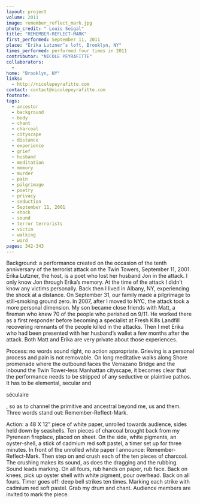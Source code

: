 ```yaml
---
layout: project
volume: 2011
image: remember_reflect_mark.jpg
photo_credit: " Louis Seigal"
title: "REMEMBER-REFLECT-MARK"
first_performed: September 11, 2011
place: "Erika Lutzner’s loft, Brooklyn, NY"
times_performed: performed four times in 2011
contributor: "NICOLE PEYRAFITTE"
collaborators: 
  - 
home: "Brooklyn, NY"
links: 
  - http://nicolepeyrafitte.com
contact: contact@nicolepeyrafitte.com
footnote: 
tags: 
  - ancestor
  - background
  - body
  - chant
  - charcoal
  - cityscape
  - distance
  - experience
  - grief
  - husband
  - meditation
  - memory
  - murder
  - pain
  - pilgrimage
  - poetry
  - privacy
  - seduction
  - September 11, 2001
  - shock
  - sound
  - terror terrorists
  - victim
  - walking
  - word
pages: 342-343
---
```


Background: a performance created on the occasion of the tenth anniversary of the terrorist attack on the Twin Towers, September 11, 2001. Erika Lutzner, the host, is a poet who lost her husband Jon in the attack. I only know Jon through Erika’s memory. At the time of the attack I didn’t know any victims personally. Back then I lived in Albany, NY, experiencing the shock at a distance. On September 31, our family made a pilgrimage to still-smoking ground zero. In 2007, after I moved to NYC, the attack took a more personal dimension. My son became close friends with Matt, a fireman who knew 70 of the people who perished on 9/11. He worked there as a first responder before becoming a specialist at Fresh Kills Landfill recovering remnants of the people killed in the attacks. Then I met Erika who had been presented with her husband’s wallet a few months after the attack. Both Matt and Erika are very private about those experiences. 

Process: no words sound right, no action appropriate. Grieving is a personal process and pain is not removable. On long meditative walks along Shore promenade where the outbound faces the Verrazano Bridge and the inbound the Twin Tower-less Manhattan cityscape, it becomes clear that the performance needs to be stripped of any seductive or plaintive pathos. It has to be elemental, secular and 

séculaire

, so as to channel the primitive and ancestral beyond me, us and them. Three words stand out: Remember-Reflect-Mark. 

Action: a 48 X 12” piece of white paper, unrolled towards audience, sides held down by seashells. Ten pieces of charcoal brought back from my Pyrenean fireplace, placed on sheet. On the side, white pigments, an oyster-shell, a stick of cadmium red soft pastel, a timer set up for three minutes. In front of the unrolled white paper I announce: Remember-Reflect-Mark. Then step on and crush each of the ten pieces of charcoal. The crushing makes its sound, as does the dragging and the rubbing. Sound leads marking. On all fours, rub hands on paper, rub face. Back on knees, pick up oyster shell with white pigment, pour overhead. Back on all fours. Timer goes off: deep bell strikes ten times. Marking each strike with cadmium red soft pastel. Grab my drum and chant. Audience members are invited to mark the piece.
